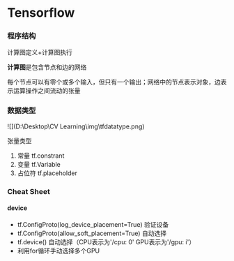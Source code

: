 # Tensorflow

### 程序结构

计算图定义+计算图执行

**计算图**是包含节点和边的网络

每个节点可以有零个或多个输入，但只有一个输出；网络中的节点表示对象，边表示运算操作之间流动的张量

### 数据类型

![](D:\Desktop\CV Learning\img\tfdatatype.png)

张量类型

1. 常量 tf.constrant
2. 变量 tf.Variable
3. 占位符 tf.placeholder

### Cheat Sheet

#### device

- tf.ConfigProto(log_device_placement=True) 验证设备
- tf.ConfigProto(allow_soft_placement=True) 自动选择
-  tf.device() 自动选择（CPU表示为'/cpu: 0' GPU表示为'/gpu: i'）
- 利用for循环手动选择多个GPU



























